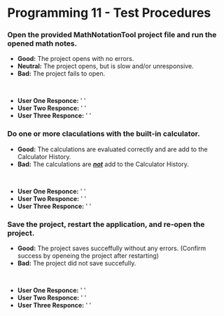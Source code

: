 # Programming 11 - Test Procedures

### Open the provided MathNotationTool project file and run the opened math notes.

- **Good:** The project opens with no errors.
- **Neutral:** The project opens, but is slow and/or unresponsive.
- **Bad:** The project fails to open.

<br>

- **User One Responce:** ' '
- **User Two Responce:** ' '
- **User Three Responce:** ' '

### Do one or more claculations with the built-in calculator.

- **Good:** The calculations are evaluated correctly and are add to the Calculator History.
- **Bad:** The calculations are <ins>***not***</ins> add to the Calculator History.

<br>

- **User One Responce:** ' '
- **User Two Responce:** ' '
- **User Three Responce:** ' '

### Save the project, restart the application, and re-open the project.

- **Good:** The project saves succeffully without any errors. (Confirm success by openeing the project after restarting)
- **Bad:** The project did not save succefully.

<br>

- **User One Responce:** ' '
- **User Two Responce:** ' '
- **User Three Responce:** ' '
